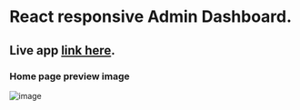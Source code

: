 # React responsive Admin Dashboard.

## Live app [link here](https://mythu-admin-dashboard.netlify.app/).

### Home page preview image
![image](https://user-images.githubusercontent.com/113460532/210592321-b3fca639-22a9-421d-934b-5cc685ea0d8e.png)
